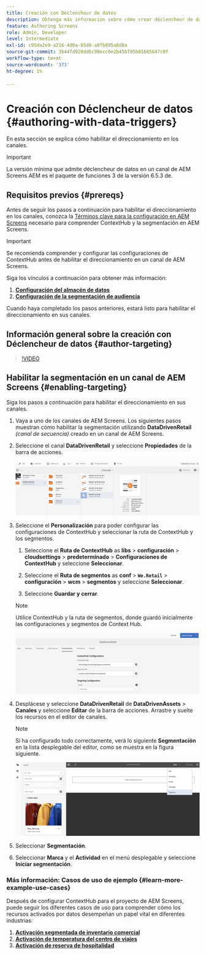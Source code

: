 ```yaml
---
title: Creación con Déclencheur de datos
description: Obtenga más información sobre cómo crear déclencheur de datos en un canal de AEM Screens.
feature: Authoring Screens
role: Admin, Developer
level: Intermediate
exl-id: c95da2e9-a216-4d0a-85d0-a0fb895a8d8a
source-git-commit: 3b44fd920dd6c98ecc0e2b45bf95b81685647c0f
workflow-type: tm+mt
source-wordcount: '373'
ht-degree: 1%

---
```


# Creación con Déclencheur de datos {#authoring-with-data-triggers}

En esta sección se explica cómo habilitar el direccionamiento en los canales.

>[!IMPORTANT]
>
>La versión mínima que admite déclencheur de datos en un canal de AEM Screens AEM es el paquete de funciones 3 de la versión 6.5.3 de.

## Requisitos previos {#prereqs}

Antes de seguir los pasos a continuación para habilitar el direccionamiento en los canales, conozca la [Términos clave para la configuración en AEM Screens](configuring-context-hub.md) necesario para comprender ContextHub y la segmentación en AEM Screens.

>[!IMPORTANT]
>
>Se recomienda comprender y configurar las configuraciones de ContextHub antes de habilitar el direccionamiento en un canal de AEM Screens.

Siga los vínculos a continuación para obtener más información:

1. **[Configuración del almacén de datos](configuring-context-hub.md)**
1. **[Configuración de la segmentación de audiencia](configuring-context-hub.md)**

Cuando haya completado los pasos anteriores, estará listo para habilitar el direccionamiento en sus canales.

## Información general sobre la creación con Déclencheur de datos {#author-targeting}

>[!VIDEO](https://video.tv.adobe.com/v/31921)

## Habilitar la segmentación en un canal de AEM Screens {#enabling-targeting}

Siga los pasos a continuación para habilitar el direccionamiento en sus canales.

1. Vaya a uno de los canales de AEM Screens. Los siguientes pasos muestran cómo habilitar la segmentación utilizando **DataDrivenRetail** *(canal de secuencia)* creado en un canal de AEM Screens.

1. Seleccione el canal **DataDrivenRetail** y seleccione **Propiedades** de la barra de acciones.

   ![screen_shot_2019-05-01at43332pm](assets/screen_shot_2019-05-01at43332pm.png)

1. Seleccione el **Personalización** para poder configurar las configuraciones de ContextHub y seleccionar la ruta de ContextHub y los segmentos.

   1. Seleccione el **Ruta de ContextHub** as **libs** > **configuración** > **cloudsettings** > **predeterminado** > **Configuraciones de ContextHub** y seleccione **Seleccionar**.

   1. Seleccione el **Ruta de segmentos** as **conf** > **`We.Retail`** > **configuración** > **wcm** > **segmentos** y seleccione **Seleccionar**.

   1. Seleccione **Guardar y cerrar**.

   >[!NOTE]
   >
   >Utilice ContextHub y la ruta de segmentos, donde guardó inicialmente las configuraciones y segmentos de Context Hub.

   ![screen_shot_2019-05-01at44030pm](assets/screen_shot_2019-05-01at44030pm.png)

1. Desplácese y seleccione **DataDrivenRetail** de **DataDrivenAssets** > **Canales** y seleccione **Editar** de la barra de acciones. Arrastre y suelte los recursos en el editor de canales.

   >[!NOTE]
   >
   >Si ha configurado todo correctamente, verá lo siguiente **Segmentación** en la lista desplegable del editor, como se muestra en la figura siguiente.

   ![screen_shot_2019-05-01at44231pm](assets/screen_shot_2019-05-01at44231pm.png)

1. Seleccionar **Segmentación**.

1. Seleccionar **Marca** y el **Actividad** en el menú desplegable y seleccione **Iniciar segmentación**.

### Más información: Casos de uso de ejemplo {#learn-more-example-use-cases}

Después de configurar ContextHub para el proyecto de AEM Screens, puede seguir los diferentes casos de uso para comprender cómo los recursos activados por datos desempeñan un papel vital en diferentes industrias:

1. **[Activación segmentada de inventario comercial](retail-inventory-activation.md)**
1. **[Activación de temperatura del centro de viajes](local-temperature-activation.md)**
1. **[Activación de reserva de hospitalidad](hospitality-reservation-activation.md)**
